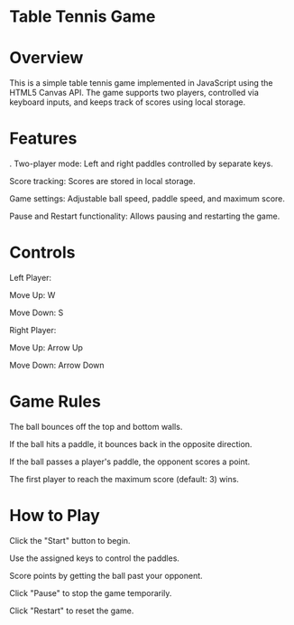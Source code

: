 # Table Tennis Game

# Overview

This is a simple table tennis game implemented in JavaScript using the HTML5 Canvas API.
The game supports two players, controlled via keyboard inputs, and keeps track of scores using local storage.

# Features

. Two-player mode: Left and right paddles controlled by separate keys.

Score tracking: Scores are stored in local storage.

Game settings: Adjustable ball speed, paddle speed, and maximum score.

Pause and Restart functionality: Allows pausing and restarting the game.

# Controls

Left Player:

Move Up: W

Move Down: S

Right Player:

Move Up: Arrow Up

Move Down: Arrow Down


# Game Rules

The ball bounces off the top and bottom walls.

If the ball hits a paddle, it bounces back in the opposite direction.

If the ball passes a player's paddle, the opponent scores a point.

The first player to reach the maximum score (default: 3) wins.


# How to Play

Click the "Start" button to begin.

Use the assigned keys to control the paddles.

Score points by getting the ball past your opponent.

Click "Pause" to stop the game temporarily.

Click "Restart" to reset the game.

